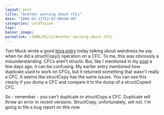 ```yaml
---
layout: post
title: "Another warning about CFCs"
date: "2006-03-11T22:03:00+06:00"
categories: coldfusion 
tags: 
banner_image: 
permalink: /2006/03/11/Another-warning-about-CFCs
---
```


Tom Muck wrote a good <a href="http://www.tom-muck.com/blog/index.cfm?newsid=128">blog entry</a> today talking about weirdness he say when he did a structCopy() operation on a CFC. To me, this was obviously a misunderstanding. CFCs aren't structs. But, like I mentioned in my <a href="http://ray.camdenfamily.com/index.cfm/2006/3/8/Reminder-on-duping-CFCs">post</a> a few days ago, it can be confusing. My earlier entry mentioned how duplicate <i>used</i> to work on CFCs, but it returned something that wasn't really a CFC. It seems like structCopy has the same issues. You can see this clearly if you dump a CFC and compare it to the dump of a structCopied CFC.

So - remember - you can't duplicate or structCopy a CFC. Duplicate will throw an error in recent versions. StructCopy, unfortunately, will not. I'm going to file a bug report on this now.
